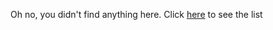 Oh no, you didn't find anything here.
Click [here](https://tap1ton.boxcrittersmods.ga/) to see the list
